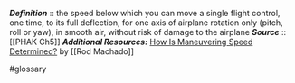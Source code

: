 ***Definition***    :: the speed below which you can move a single flight control, one time, to its full deflection, for one axis  of airplane rotation only (pitch, roll or yaw), in smooth  air, without risk of damage to the airplane
***Source***         :: [[PHAK Ch5]]
***Additional Resources:*** [How Is Maneuvering Speed Determined?](https://www.youtube.com/watch?v=o_KdHEzIJkk) by [[Rod Machado]]

#glossary